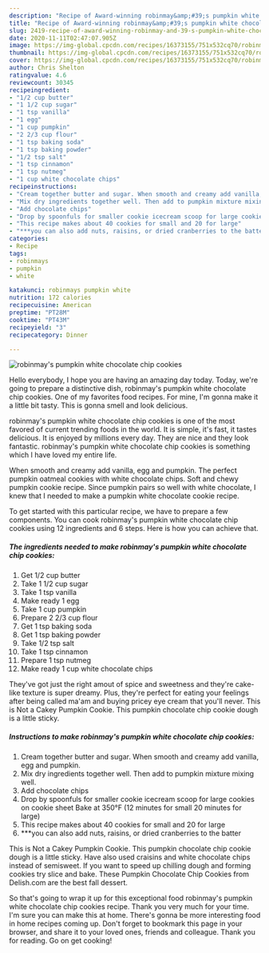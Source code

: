 ```yaml
---
description: "Recipe of Award-winning robinmay&amp;#39;s pumpkin white chocolate chip cookies"
title: "Recipe of Award-winning robinmay&amp;#39;s pumpkin white chocolate chip cookies"
slug: 2419-recipe-of-award-winning-robinmay-and-39-s-pumpkin-white-chocolate-chip-cookies
date: 2020-11-11T02:47:07.905Z
image: https://img-global.cpcdn.com/recipes/16373155/751x532cq70/robinmays-pumpkin-white-chocolate-chip-cookies-recipe-main-photo.jpg
thumbnail: https://img-global.cpcdn.com/recipes/16373155/751x532cq70/robinmays-pumpkin-white-chocolate-chip-cookies-recipe-main-photo.jpg
cover: https://img-global.cpcdn.com/recipes/16373155/751x532cq70/robinmays-pumpkin-white-chocolate-chip-cookies-recipe-main-photo.jpg
author: Chris Shelton
ratingvalue: 4.6
reviewcount: 30345
recipeingredient:
- "1/2 cup butter"
- "1 1/2 cup sugar"
- "1 tsp vanilla"
- "1 egg"
- "1 cup pumpkin"
- "2 2/3 cup flour"
- "1 tsp baking soda"
- "1 tsp baking powder"
- "1/2 tsp salt"
- "1 tsp cinnamon"
- "1 tsp nutmeg"
- "1 cup white chocolate chips"
recipeinstructions:
- "Cream together butter and sugar. When smooth and creamy add vanilla, egg and pumpkin."
- "Mix dry ingredients together well. Then add to pumpkin mixture mixing well."
- "Add chocolate chips"
- "Drop by spoonfuls for smaller cookie icecream scoop for large cookies on cookie sheet  Bake at 350°F  (12 minutes for small 20 minutes for large)"
- "This recipe makes about 40 cookies for small and 20 for large"
- "***you can also add nuts, raisins, or dried cranberries to the batter"
categories:
- Recipe
tags:
- robinmays
- pumpkin
- white

katakunci: robinmays pumpkin white 
nutrition: 172 calories
recipecuisine: American
preptime: "PT28M"
cooktime: "PT43M"
recipeyield: "3"
recipecategory: Dinner

---
```



![robinmay&#39;s pumpkin white chocolate chip cookies](https://img-global.cpcdn.com/recipes/16373155/751x532cq70/robinmays-pumpkin-white-chocolate-chip-cookies-recipe-main-photo.jpg)

Hello everybody, I hope you are having an amazing day today. Today, we're going to prepare a distinctive dish, robinmay&#39;s pumpkin white chocolate chip cookies. One of my favorites food recipes. For mine, I'm gonna make it a little bit tasty. This is gonna smell and look delicious.

robinmay&#39;s pumpkin white chocolate chip cookies is one of the most favored of current trending foods in the world. It is simple, it's fast, it tastes delicious. It is enjoyed by millions every day. They are nice and they look fantastic. robinmay&#39;s pumpkin white chocolate chip cookies is something which I have loved my entire life.

When smooth and creamy add vanilla, egg and pumpkin. The perfect pumpkin oatmeal cookies with white chocolate chips. Soft and chewy pumpkin cookie recipe. Since pumpkin pairs so well with white chocolate, I knew that I needed to make a pumpkin white chocolate cookie recipe.


To get started with this particular recipe, we have to prepare a few components. You can cook robinmay&#39;s pumpkin white chocolate chip cookies using 12 ingredients and 6 steps. Here is how you can achieve that.

<!--inarticleads1-->

##### The ingredients needed to make robinmay&#39;s pumpkin white chocolate chip cookies:

1. Get 1/2 cup butter
1. Take 1 1/2 cup sugar
1. Take 1 tsp vanilla
1. Make ready 1 egg
1. Take 1 cup pumpkin
1. Prepare 2 2/3 cup flour
1. Get 1 tsp baking soda
1. Get 1 tsp baking powder
1. Take 1/2 tsp salt
1. Take 1 tsp cinnamon
1. Prepare 1 tsp nutmeg
1. Make ready 1 cup white chocolate chips


They&#39;ve got just the right amout of spice and sweetness and they&#39;re cake-like texture is super dreamy. Plus, they&#39;re perfect for eating your feelings after being called ma&#39;am and buying pricey eye cream that you&#39;ll never. This is Not a Cakey Pumpkin Cookie. This pumpkin chocolate chip cookie dough is a little sticky. 

<!--inarticleads2-->

##### Instructions to make robinmay&#39;s pumpkin white chocolate chip cookies:

1. Cream together butter and sugar. When smooth and creamy add vanilla, egg and pumpkin.
1. Mix dry ingredients together well. Then add to pumpkin mixture mixing well.
1. Add chocolate chips
1. Drop by spoonfuls for smaller cookie icecream scoop for large cookies on cookie sheet  Bake at 350°F  (12 minutes for small 20 minutes for large)
1. This recipe makes about 40 cookies for small and 20 for large
1. ***you can also add nuts, raisins, or dried cranberries to the batter


This is Not a Cakey Pumpkin Cookie. This pumpkin chocolate chip cookie dough is a little sticky. Have also used craisins and white chocolate chips instead of semisweet. If you want to speed up chilling dough and forming cookies try slice and bake. These Pumpkin Chocolate Chip Cookies from Delish.com are the best fall dessert. 

So that's going to wrap it up for this exceptional food robinmay&#39;s pumpkin white chocolate chip cookies recipe. Thank you very much for your time. I'm sure you can make this at home. There's gonna be more interesting food in home recipes coming up. Don't forget to bookmark this page in your browser, and share it to your loved ones, friends and colleague. Thank you for reading. Go on get cooking!
